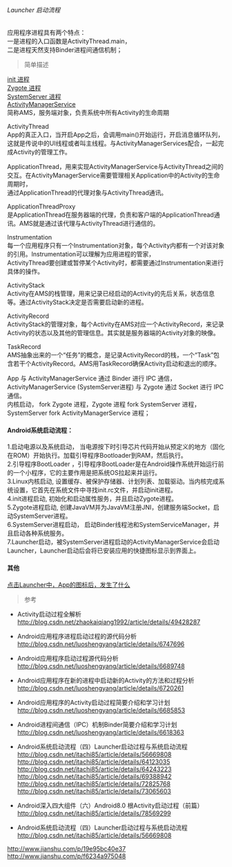 ###### Launcher 启动流程

应用程序进程具有两个特点：  
一是进程的入口函数是ActivityThread.main，  
二是进程天然支持Binder进程间通信机制；  

> 简单描述    

[init 进程](launcher/fork_Zygote.md)  
[Zygote 进程](launcher/Zygote.md)  
[SystemServer 进程](launcher/SystemServer.md)  
[ActivityManagerService](launcher/ActivityManagerService.md)  
简称AMS，服务端对象，负责系统中所有Activity的生命周期  

ActivityThread  
App的真正入口，当开启App之后，会调用main()开始运行，开启消息循环队列，这就是传说中的UI线程或者叫主线程。与ActivityManagerServices配合，一起完成Activity的管理工作。  

ApplicationThread，用来实现ActivityManagerService与ActivityThread之间的交互。在ActivityManagerService需要管理相关Application中的Activity的生命周期时，  
通过ApplicationThread的代理对象与ActivityThread通讯。

ApplicationThreadProxy  
是ApplicationThread在服务器端的代理，负责和客户端的ApplicationThread通讯。AMS就是通过该代理与ActivityThread进行通信的。

Instrumentation  
每一个应用程序只有一个Instrumentation对象，每个Activity内都有一个对该对象的引用。Instrumentation可以理解为应用进程的管家，  
ActivityThread要创建或暂停某个Activity时，都需要通过Instrumentation来进行具体的操作。

ActivityStack  
Activity在AMS的栈管理，用来记录已经启动的Activity的先后关系，状态信息等。通过ActivityStack决定是否需要启动新的进程。

ActivityRecord  
ActivityStack的管理对象，每个Activity在AMS对应一个ActivityRecord，来记录Activity的状态以及其他的管理信息。其实就是服务器端的Activity对象的映像。

TaskRecord  
AMS抽象出来的一个“任务”的概念，是记录ActivityRecord的栈，一个“Task”包含若干个ActivityRecord。AMS用TaskRecord确保Activity启动和退出的顺序。  



App 与 ActivityManagerService 通过 Binder 进行 IPC 通信，ActivityManagerService (SystemServer进程) 与 Zygote 通过 Socket 进行 IPC 通信。  
内核启动， fork Zygote 进程，Zygote 进程 fork SystemServer 进程， SystemServer fork ActivityManagerService 进程；  

#### Android系统启动流程：  
1.启动电源以及系统启动， 当电源按下时引导芯片代码开始从预定义的地方（固化在ROM）开始执行。加载引导程序Bootloader到RAM，然后执行。   
2.引导程序BootLoader ，引导程序BootLoader是在Android操作系统开始运行前的一个小程序，它的主要作用是把系统OS拉起来并运行。   
3.Linux内核启动, 设置缓存、被保护存储器、计划列表、加载驱动。当内核完成系统设置，它首先在系统文件中寻找init.rc文件，并启动init进程。   
4.init进程启动, 初始化和启动属性服务，并且启动Zygote进程。   
5.Zygote进程启动, 创建JavaVM并为JavaVM注册JNI，创建服务端Socket，启动SystemServer进程。   
6.SystemServer进程启动， 启动Binder线程池和SystemServiceManager，并且启动各种系统服务。   
7.Launcher启动，被SystemServer进程启动的ActivityManagerService会启动Launcher，Launcher启动后会将已安装应用的快捷图标显示到界面上。  

#### 其他   
[点击Launcher中，App的图标后，发生了什么](launcher/Launcher_Click_App_Icon_Process.md)   


> 参考 

- Activity启动过程全解析  
http://blog.csdn.net/zhaokaiqiang1992/article/details/49428287  

- Android应用程序进程启动过程的源代码分析  
http://blog.csdn.net/luoshengyang/article/details/6747696  

- Android应用程序启动过程源代码分析  
http://blog.csdn.net/luoshengyang/article/details/6689748  

- Android应用程序在新的进程中启动新的Activity的方法和过程分析  
http://blog.csdn.net/luoshengyang/article/details/6720261  

-  Android应用程序的Activity启动过程简要介绍和学习计划  
http://blog.csdn.net/luoshengyang/article/details/6685853  

- Android进程间通信（IPC）机制Binder简要介绍和学习计划  
http://blog.csdn.net/luoshengyang/article/details/6618363  

- Android系统启动流程（四）Launcher启动过程与系统启动流程  
http://blog.csdn.net/itachi85/article/details/56669808  
http://blog.csdn.net/itachi85/article/details/64123035  
http://blog.csdn.net/itachi85/article/details/64243223  
http://blog.csdn.net/itachi85/article/details/69388942  
http://blog.csdn.net/itachi85/article/details/72825768  
http://blog.csdn.net/itachi85/article/details/73065603  

- Android深入四大组件（六）Android8.0 根Activity启动过程（前篇）    
http://blog.csdn.net/itachi85/article/details/78569299  

- Android系统启动流程（四）Launcher启动过程与系统启动流程  
http://blog.csdn.net/itachi85/article/details/56669808  

http://www.jianshu.com/p/19e95bc40e37  
http://www.jianshu.com/p/f6234a975048  






  





